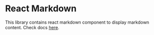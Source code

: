 # React Markdown 

This library contains react markdown component to display markdown content. Check docs [here](https://medly.github.io/medly-components).
